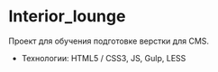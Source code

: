 # Interior_lounge

Проект для обучения подготовке верстки для CMS.

* Технологии: HTML5 / CSS3, JS, Gulp, LESS
